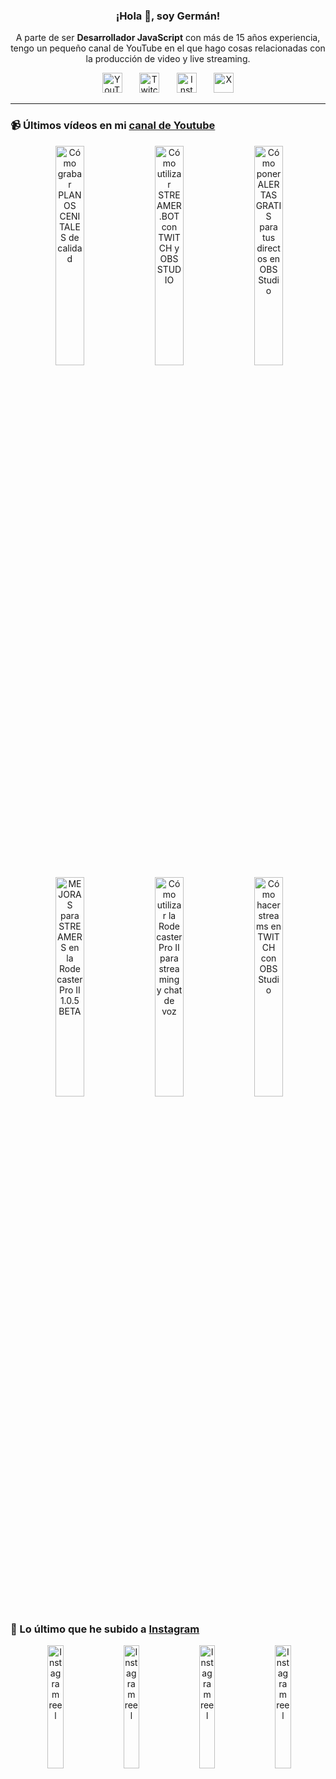 <p align="center" width="300">
  <h3 align="center">¡Hola 👋, soy Germán!</h3>
</p>

<p align="center">A parte de ser <strong>Desarrollador JavaScript</strong> con más de 15 años experiencia, tengo un pequeño canal de YouTube en el que hago cosas relacionadas con la producción de video y live streaming.</p>

<p align="center">
  <a href="https://youtube.com/@germix" target="blank"><img src="https://cdn.simpleicons.org/youtube/FF0000" alt="YouTube" title="YouTube" width="32px" /></a>
  &#8287;&#8287;&#8287;&#8287;&#8287;
  <a href="https://twitch.tv/germix_tv" target="blank"><img src="https://cdn.simpleicons.org/twitch/9146FF" alt="Twitch" title="Twitch" width="32px" /></a>
  &#8287;&#8287;&#8287;&#8287;&#8287;
  <a href="https://instagram.com/germix_tv" target="blank"><img src="https://cdn.simpleicons.org/instagram/E4405F" alt="Instagram" title="Instagram" width="32px" /></a>
  &#8287;&#8287;&#8287;&#8287;&#8287;
  <a href="https://x.com/germix_tv" target="blank"><img src="https://cdn.simpleicons.org/x/000000" alt="X" title="X" width="32px" />
  </a>
</p>

<hr />

<p align="center">
  <h3>📹 Últimos vídeos en mi <a href="https://youtube.com/@germix?sub_confirmation=1" target="blank">canal de Youtube</a></h3>
</p>
<p align="center">&#8287;<a href="https://youtu.be/2XDhlqEN3cE" target="blank"><img width="30%" src="https://img.youtube.com/vi/2XDhlqEN3cE/mqdefault.jpg" alt="Cómo grabar PLANOS CENITALES de calidad" title="Cómo grabar PLANOS CENITALES de calidad" /></a>  &#8287;<a href="https://youtu.be/2AilFoiYnlc" target="blank"><img width="30%" src="https://img.youtube.com/vi/2AilFoiYnlc/mqdefault.jpg" alt="Cómo utilizar STREAMER.BOT con TWITCH y OBS STUDIO" title="Cómo utilizar STREAMER.BOT con TWITCH y OBS STUDIO" /></a>  &#8287;<a href="https://youtu.be/3EUPLZjGjkY" target="blank"><img width="30%" src="https://img.youtube.com/vi/3EUPLZjGjkY/mqdefault.jpg" alt="Cómo poner ALERTAS GRATIS para tus directos en OBS Studio" title="Cómo poner ALERTAS GRATIS para tus directos en OBS Studio" /></a><br />  &#8287;<a href="https://youtu.be/3mLzME7gODA" target="blank"><img width="30%" src="https://img.youtube.com/vi/3mLzME7gODA/mqdefault.jpg" alt="MEJORAS para STREAMERS en la Rodecaster Pro II 1.0.5 BETA" title="MEJORAS para STREAMERS en la Rodecaster Pro II 1.0.5 BETA" /></a>  &#8287;<a href="https://youtu.be/8784wBhHpVo" target="blank"><img width="30%" src="https://img.youtube.com/vi/8784wBhHpVo/mqdefault.jpg" alt="Cómo utilizar la Rodecaster Pro II para streaming y chat de voz" title="Cómo utilizar la Rodecaster Pro II para streaming y chat de voz" /></a>  &#8287;<a href="https://youtu.be/L-Fe5wee3uM" target="blank"><img width="30%" src="https://img.youtube.com/vi/L-Fe5wee3uM/mqdefault.jpg" alt="Cómo hacer streams en TWITCH con OBS Studio" title="Cómo hacer streams en TWITCH con OBS Studio" /></a></p>

<p align="center">
  <h3>📸 Lo último que he subido a <a href="https://instagram.com/germix_tv" target="blank">Instagram</a></h3>
</p>
<p align="center">&#8287;<a href='https://instagram.com/p/DATxQHxxvhI' target='_blank'><img width='22.5%' src='https://scontent-ams2-1.cdninstagram.com/v/t51.29350-15/461118312_860216432955138_1477831226886003818_n.jpg?stp=dst-jpg_e15_p360x360&efg=eyJ2ZW5jb2RlX3RhZyI6ImltYWdlX3VybGdlbi4xMDgweDE5MjAuc2RyLmYyOTM1MC5kZWZhdWx0X2NvdmVyX2ZyYW1lIn0&_nc_ht=scontent-ams2-1.cdninstagram.com&_nc_cat=106&_nc_ohc=aL7nHUGttHMQ7kNvgFeP2xF&_nc_gid=d27240312e4b4ccdb4f3c1e1f7704105&edm=ACHbZRIBAAAA&ccb=7-5&ig_cache_key=MzQ2NDMyOTE1MDUyMDAzMTMwNA%3D%3D.3-ccb7-5&oh=00_AYAzh4uK8icW7TI0zgssUxsuXomHx4KLV2Y9t-J5U6_-mA&oe=66FD2C30&_nc_sid=c024bc' alt='Instagram reel' /></a>  &#8287;<a href='https://instagram.com/p/DAMC1bZRzEr' target='_blank'><img width='22.5%' src='https://scontent-ams2-1.cdninstagram.com/v/t51.29350-15/460668736_1095687461972936_2041492751403205499_n.jpg?stp=dst-jpg_e15_p360x360&efg=eyJ2ZW5jb2RlX3RhZyI6ImltYWdlX3VybGdlbi4xMDgweDE5MjAuc2RyLmYyOTM1MC5kZWZhdWx0X2NvdmVyX2ZyYW1lIn0&_nc_ht=scontent-ams2-1.cdninstagram.com&_nc_cat=108&_nc_ohc=1kc4YDA2DXUQ7kNvgFj-S9r&_nc_gid=d27240312e4b4ccdb4f3c1e1f7704105&edm=ACHbZRIBAAAA&ccb=7-5&ig_cache_key=MzQ2MjE1NDY4MTE4MTQ4MzMwNw%3D%3D.3-ccb7-5&oh=00_AYBKG8uDSTJiSWAzdx5Lbmz6QofURPwJuMj7O2bEOVTmag&oe=66FD267A&_nc_sid=c024bc' alt='Instagram reel' /></a>  &#8287;<a href='https://instagram.com/p/C7-Lwi8t0b9' target='_blank'><img width='22.5%' src='https://scontent-ams4-1.cdninstagram.com/v/t51.29350-15/448012771_3760284000908390_8898352269293235471_n.jpg?stp=dst-jpg_e15_p360x360&efg=eyJ2ZW5jb2RlX3RhZyI6ImltYWdlX3VybGdlbi43MjB4MTI4MC5zZHIuZjI5MzUwLmRlZmF1bHRfY292ZXJfZnJhbWUifQ&_nc_ht=scontent-ams4-1.cdninstagram.com&_nc_cat=102&_nc_ohc=a7wVyGyaJmoQ7kNvgFNLR-7&_nc_gid=d27240312e4b4ccdb4f3c1e1f7704105&edm=ACHbZRIBAAAA&ccb=7-5&ig_cache_key=MzM4NjE5NTY4NDQwMTU2MzM4OQ%3D%3D.3-ccb7-5&oh=00_AYBoI_AGIE0AwQxyzHDI62iqn-8kdiN3Zt1GoGSlQJ1QCQ&oe=66FD014A&_nc_sid=c024bc' alt='Instagram reel' /></a>  &#8287;<a href='https://instagram.com/p/C7caQQexbRC' target='_blank'><img width='22.5%' src='https://scontent-ams4-1.cdninstagram.com/v/t51.29350-15/446468462_426895806865229_8517217280348753291_n.jpg?stp=dst-jpg_e15_p360x360&efg=eyJ2ZW5jb2RlX3RhZyI6ImltYWdlX3VybGdlbi4xMDgweDE5MjAuc2RyLmYyOTM1MC5kZWZhdWx0X2NvdmVyX2ZyYW1lIn0&_nc_ht=scontent-ams4-1.cdninstagram.com&_nc_cat=105&_nc_ohc=6hBqWwmnoKcQ7kNvgEO7NQi&_nc_gid=d27240312e4b4ccdb4f3c1e1f7704105&edm=ACHbZRIBAAAA&ccb=7-5&ig_cache_key=MzM3NjY4OTI4NzAzODA4ODI1OA%3D%3D.3-ccb7-5&oh=00_AYBcvibTU4EmkpFRlS8vtsPOFcbRn89_gcFil6jI9QMIFQ&oe=66FD179C&_nc_sid=c024bc' alt='Instagram reel' /></a></p>
